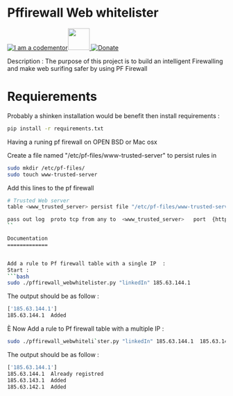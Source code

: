 # Pffirewall Web whitelister
<a href="http://bitly.com/2grT54q"><img src="https://cdn.codementor.io/badges/i_am_a_codementor_dark.svg" alt="I am a codementor" style="max-width:100%"/></a><a href="http://bitly.com/2grT54q"><img src="http://www.shinken-monitoring.org/img/LogoFrameworkBlack.png" height="50"> 
 [![Donate](https://www.paypalobjects.com/en_US/i/btn/btn_donateCC_LG.gif)](https://www.paypal.me/HAAW)


Description : The purpose of this project is to build an intelligent Firewalling and make web surifing safer by using PF Firewall  


Requierements
================
Probably a shinken installation would be benefit 
then install requirements :
```bash
pip install -r requirements.txt 
```
Having a runing pf firewall on OPEN BSD or Mac osx

Create a file named "/etc/pf-files/www-trusted-server" to persist rules in 

```bash
sudo mkdir /etc/pf-files/
sudo touch www-trusted-server
```

Add this lines to the pf firewall 

```bash
# Trusted Web server
table <www_trusted_server> persist file "/etc/pf-files/www-trusted-server"

pass out log  proto tcp from any to  <www_trusted_server>   port  {https,https } keep state
``

Documentation
=============


Add a rule to Pf firewall table with a single IP  : 
Start : 
```bash
sudo ./pffirewall_webwhitelister.py "linkedIn" 185.63.144.1
```
The output should be as follow : 
```bash
['185.63.144.1']
185.63.144.1  Added

```
 È
Now Add a rule to Pf firewall table with a multiple  IP  :
```bash
sudo ./pffirewall_webwhiteli`ster.py "linkedIn" 185.63.144.1  185.63.143.1 185.63.142.1
```
The output should be as follow : 
```bash
['185.63.144.1']
185.63.144.1  Already registred
185.63.143.1  Added
185.63.142.1  Added

```


